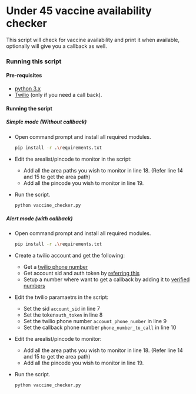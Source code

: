 # Under 45 vaccine availability checker

This script will check for vaccine availability and print it when available, optionally will give you a callback as well.

### Running this script

#### Pre-requisites
* [python 3.x](https://www.python.org/downloads/)
* [Twilio](https://www.twilio.com/) (only if you need a call back).

#### Running the script

##### Simple mode (Without callback)
* Open command prompt and install all required modules.
    ```sh
    pip install -r .\requirements.txt
    ```

* Edit the arealist/pincode to monitor in the script:
    * Add all the area paths you wish to monitor in line 18.
(Refer line 14 and 15 to get the area path)
    * Add all the pincode you wish to monitor in line 19.

* Run the script.
    ```sh
    python vaccine_checker.py
    ```

##### Alert mode (with callback)
* Open command prompt and install all required modules.
    ```sh
    pip install -r .\requirements.txt
    ```

* Create a twilio account and get the following:
    * Get a [twilio phone number](https://www.twilio.com/docs/voice/quickstart/python)
    * Get account sid and auth token by [referring this](https://www.twilio.com/docs/voice/quickstart/python?code-sample=code-make-a-phone-call-using-twilio&code-language=Python&code-sdk-version=6.x#replace-the-placeholder-credential-values)
    * Setup a number where want to get a callback by adding it to [verified numbers](https://www.twilio.com/console/phone-numbers/verified)


* Edit the twilio paramaetrs in the script:
    * Set the sid ```account_sid``` in line 7 
    * Set the token```auth_token``` in line 8
    * Set the twilio phone number ```account_phone_number``` in line 9
    * Set the callback phone number ```phone_number_to_call``` in line 10

* Edit the arealist/pincode to monitor:
    * Add all the area paths you wish to monitor in line 18.
(Refer line 14 and 15 to get the area path)
    * Add all the pincode you wish to monitor in line 19.

* Run the script.
    ```sh
    python vaccine_checker.py
    ```
